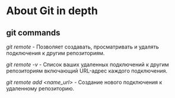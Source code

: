 # About Git in depth

## git commands

_*git remote*_ - Позволяет создавать, просматривать и удалять подключения к другим репозиториям.

_*git remote -v*_ - Список ваших удаленных подключений к другим репозиториям включающий URL-адрес каждого подключения.

_*git remote add*_ *<name_url>* - Создание нового подключения к удаленному репозиторию.